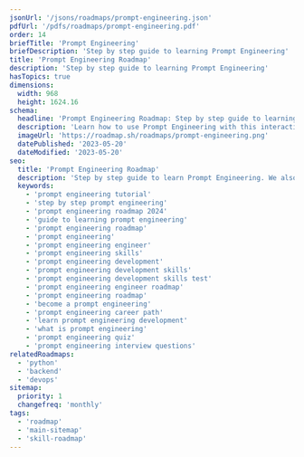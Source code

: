 ```yaml
---
jsonUrl: '/jsons/roadmaps/prompt-engineering.json'
pdfUrl: '/pdfs/roadmaps/prompt-engineering.pdf'
order: 14
briefTitle: 'Prompt Engineering'
briefDescription: 'Step by step guide to learning Prompt Engineering'
title: 'Prompt Engineering Roadmap'
description: 'Step by step guide to learning Prompt Engineering'
hasTopics: true
dimensions:
  width: 968
  height: 1624.16
schema:
  headline: 'Prompt Engineering Roadmap: Step by step guide to learning Prompt Engineering'
  description: 'Learn how to use Prompt Engineering with this interactive step by step guide. We also have resources and short descriptions attached to the roadmap items so you can get everything you want to learn in one place.'
  imageUrl: 'https://roadmap.sh/roadmaps/prompt-engineering.png'
  datePublished: '2023-05-20'
  dateModified: '2023-05-20'
seo:
  title: 'Prompt Engineering Roadmap'
  description: 'Step by step guide to learn Prompt Engineering. We also have resources and short descriptions attached to the roadmap items so you can get everything you want to learn in one place.'
  keywords:
    - 'prompt engineering tutorial'
    - 'step by step prompt engineering'
    - 'prompt engineering roadmap 2024'
    - 'guide to learning prompt engineering'
    - 'prompt engineering roadmap'
    - 'prompt engineering'
    - 'prompt engineering engineer'
    - 'prompt engineering skills'
    - 'prompt engineering development'
    - 'prompt engineering development skills'
    - 'prompt engineering development skills test'
    - 'prompt engineering engineer roadmap'
    - 'prompt engineering roadmap'
    - 'become a prompt engineering'
    - 'prompt engineering career path'
    - 'learn prompt engineering development'
    - 'what is prompt engineering'
    - 'prompt engineering quiz'
    - 'prompt engineering interview questions'
relatedRoadmaps:
  - 'python'
  - 'backend'
  - 'devops'
sitemap:
  priority: 1
  changefreq: 'monthly'
tags:
  - 'roadmap'
  - 'main-sitemap'
  - 'skill-roadmap'
---
```

